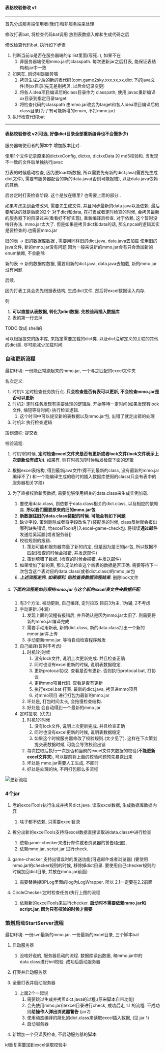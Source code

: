 #### 表格校验修改 v1

---

首先分成服务端使用者(我们)和非服务端来处理

修改打表bat, 将检查代码bat调用 放到表数据入库和生成代码之后

修改检查代码bat, 执行如下步骤

1. 判断当前ip是否在服务器端的ip list里面(写死..), 如果不在
   1. 非服务器端使用mmo.jar的classpath. 每次更新jar之后打表, 能保证表结构和jar中一致
2. 如果在, 则说明是服务端
   1. 拷贝生成之后的新的表代码(com.game2sky.xxx.xx.xx.dict 下的java文件)到xx目录(先无差别拷贝, 以后会记录变更)
   2. 将各人idea项目编译后的class目录作为 classpath, 使用 javac重新编译xx目录到指定目录target
   3. 将检查代码的classpath 由mmo.jar改变为target和各人idea项目编译后的class目录(为了有可能新增的enum, 不打mmo.jar)
3. 执行检查代码bat

---

#### 表格校验修改 v2(可选, 好像dict目录全部重新编译也不会慢多少)

服务器端使用者的脚本中 增加版本比对. 

使用1个文件记录原来的dictxxConfig, dictxx, dictxxData 的 md5校验和. 当发现不一致的文件后单独执行javac





打表的时候启动检查, 因为要load新数据, 所以需要先有新的dict.java(需要先生成dict文件), 需要有服务器配合的新的data.java(否则可能报错), 以及data.java依赖的其他.

后台定时打表检查阶段. 这个是放在哪里? 也需要上面的部分.. 

如果考虑策划会修改列, 需要先生成文件, 并且同步最新的data.java以及依赖. 最后要解决的就是后面的2个
对于dict和data, 在打表或者定时检查的时候, 会拷贝最新的服务器下的目录过来(看看好不好实现), 重新编译后检查. 对于依赖, 这个暂时没啥好办法. mmo.jar太大了. 
但是如果是拷贝dict和data的话, 那么npcai的逻辑其实是要检查的.也需要mmo.jar





 旧的表 -> 旧的数据库数据 ,  需要用同样旧的dict.java, data.java去加载   使用旧的java文件, 新的mmo.jar没有问题 因为一般来说新的mmo.jar会有只会添加新的enum依赖, 不会删除

新的表 -> 新的数据库数据,  需要用新的dict.java, data.java去加载, 新的mmo.jar没有问题.  



后续.  

因为打表工具会先先根据表结构, 生成dict文件, 然后将excel数据读入内存.

则 

1. **可以直接从表数据, 转化为dict数据.  先校验再插入数据库**  
2. 表的第一行去掉



TODO 改成 shell的

可以根据提交的版本库, 来指定需要加载的dict类. 以及dict注解定义的关联的其他的dict类. 尽可能减少加载时间 









### 自动更新流程

最初环境: 一份能正常跑起来的mmo.jar, 一个与之匹配的excel文件夹

名次定义:

1. 时机1:  定时检查任务执行点. **只会检查是否有表可以更新, 不会检查mmo.jar是否可以更新**
2. 时机2:  定时任务发现有需要处理的逻辑后. 开始等待一定时间(如果发现有lock文件, 缩短等待时间) 执行检查逻辑. 
   1. 这个时间中可以提交新的表数据以及mmo.jar包, 出错了就走出错的处理
3. 时机3:  执行检查逻辑

策划流程: 提交表

校验流程: 

1. 时机1的时候, **定时检查excel文件夹是否有更新或者lock文件(lock文件表示上次更新没有成功).** 如果有. 则在时机3的时候触发检查下面的逻辑

2. 根据excel表结构, 得到最新java文件(得不到最新的class, 没有最新的mmo.jar编译不了)   和一个能编译生成的临时的插入数据库使用的class(只会有表中的服务器相关字段)

3. 为了直接校验新表数据, 需要能够使用相关的data.class来生成实例加载. 

   1.  要使用data.class, 则依赖于data.class相关的dict.class, 以及相应的依赖类. **所以我们需要原来的旧的mmo.jar包**
   2.  **新数据往旧的data.class装配的时候. 可能会有如下问题**
      1. 缺少字段.   策划删除或者将字段改名了(装配类的时候, class反射就会报出哪列缺失错误,  给excelTools引入excel-game-check包. 将错误**通过邮件**发送给吴延鹏[或者服务器])
      2. 校验规则的报错. 
         1.  策划可能和服务器商量了新的约定, 但是因为是旧的jar包, 所以数据不匹配(检查的时候会报错, 并发送邮件)
         2.  策划填错了数据.  (检查的时候会报错, 并发送邮件)
      3. 如果增加了新的表, 那么无法检查这个新表的数据是否正确.  需要等待下一次包含这个表对应的data.class(或者dict.class)的mmo.jar包
      4. ***上述流程走完. 如果顺利. 则检查表数据流程结束***.  删除lock文件

4. ##### 下面的流程是如何保持mmo.jar与这个新的excel表文件夹数据匹配

   1. 有3个方法. 被动更新, 自己编译, 定时拉取  目前3为主, 1为辅, 2不考虑
   2. 手动更新.(补漏)
      1.  发现上面的流程有报错后, 并且确认是因为mmo.jar太旧了. 则需要将新的mmo.jar编译完成
      2. 需要手动用新表, 新的dict.class, 新的data.class打出一个新的mmor.jar并上传
      3. 手动更新mmo.jar. 等待自动检查程序触发
   3. 自己编译(暂时不考虑)
      1. 时机1的时候
         1. 没有lock文件, 说明上次更新完成. 并且检查正确  
         2. 同时也没有excel更新的时候, 说明表数据稳定.  
         3. 更新protocal协议. 查看是否有更新. 否则执行protocal.bat, 打协议
         4. 更新mmo项目代码. 查看是否有更新
         5. 执行excel.bat 打表. 最新的dict.java, 拷贝进mmo项目
         6. 对mmo项目 进行打包为最新的mmo.jar
      2. 坏处是, 打包时间太长, 会拖慢检查结构.
      3. 好处是 会自动得到一个最新的mmo.jar
   4. 定时拉取. (优先)
      1. 时机1的时候
         1.  没有lock文件, 说明上次更新完成. 并且检查正确 
         2.  同时也没有excel更新的时候, 说明表数据稳定
            1. 如果这个时候服务器修改了校验规则.(太少见了). 这样在下次策划提交表数据时候, 可能会导致校验出错
      2. 每次拉取后执行一次是否和当前的excel文件夹数据的校验(**不能更新excel文件夹**), 可以提前将上面的校验问题预先暴露出来
      3. 坏处是 mmo.jar需要人工生成, 不即时
      4. 好处是处理的快, 不用打包那么多流程

  

![更新流程](D:\chromeDownload\更新流程.png)



### **4个jar**

1. 老的excelTools执行生成并拷贝dict.java. 读取excel数据, 生成数据库数据内容
   1.  啥子都不依赖, 只需要excel目录
2. 拆分出新的excelTools支持将excel数据直接读取进data.class中进行检查
   1.  依赖game-checker来进行邮件或者浏览器的警告(配置),
   2.  依赖mmo.jar,  script.jar 进行check. 
3. game-checker 支持出错误时的发送功能(可选邮件或者浏览器)      (要使用mmo.jar的checker规则的时候, 移除掉dict目录. 要使用自己checker规则的时候加回dict目录, 并放在mmo.jar前面)
   1. 需要替换掉BPLog里面的log为LogWrapper. 所以 2.1一定要在2.2前面

4. CircleChecker(定时检查任务)执行上图的流程
   1. 依赖新的excelTools来进行checker.  **启动时不需要依赖mmo.jar和script.jar, 因为只有校验的时候才需要**



### 策划启动StartServer流程

最初环境: 一份svn最新的mmo.jar. 一份最新的excel目录, 三个脚本bat

1. 启动服务器

   1. 没啥好说的, 服务器启动的流程. 数据库读出数据, 和mmo.jar中的data.class进行init校验. 成功后启动服务器
2. 打表并启动服务器
3. 全量打表并启动服务器

   1. 上面2个一起说
      1. 需要跳过生成并拷贝dict.java的过程.(原来脚本自带功能)
      2. 会先使用mmo.jar和excel目录进行check, 成功后走 1.1 的流程. 不成功则**给操作人弹出浏览器警告** (jar2)
      3. 使用动态编译的简化的dict.class来读取excel插入数据, (见 jar 1)
      4. 启动服务器

4. 新增加一个只读表检查, 不启动服务器的脚本



id重复需要加到excel读取校验中